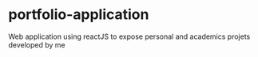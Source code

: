 # portfolio-application
Web application using reactJS to expose personal and academics projets developed by me
